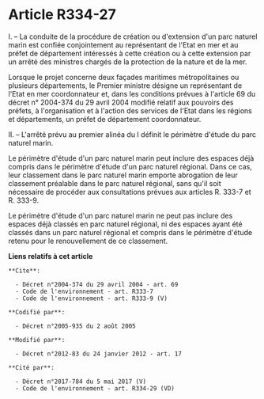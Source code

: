 # Article R334-27

I. – La conduite de la procédure de création ou d'extension d'un parc naturel marin est confiée conjointement au représentant
de l'Etat en mer et au préfet de département intéressés à cette création ou à cette extension par un arrêté des ministres
chargés de la protection de la nature et de la mer.

Lorsque le projet concerne deux façades maritimes métropolitaines ou plusieurs départements, le Premier ministre désigne un
représentant de l'Etat en mer coordonnateur et, dans les conditions prévues à l'article 69 du décret n° 2004-374 du 29 avril
2004 modifié relatif aux pouvoirs des préfets, à l'organisation et à l'action des services de l'Etat dans les régions et
départements, un préfet de département coordonnateur.

II. – L'arrêté prévu au premier alinéa du I définit le périmètre d'étude du parc naturel marin.

Le périmètre d'étude d'un parc naturel marin peut inclure des espaces déjà compris dans le périmètre d'étude d'un parc
naturel régional. Dans ce cas, leur classement dans le parc naturel marin emporte abrogation de leur classement préalable
dans le parc naturel régional, sans qu'il soit nécessaire de procéder aux consultations prévues aux articles R. 333-7 et R.
333-9.

Le périmètre d'étude d'un parc naturel marin ne peut pas inclure des espaces déjà classés en parc naturel régional, ni des
espaces ayant été classés dans un parc naturel régional et compris dans le périmètre d'étude retenu pour le renouvellement de
ce classement.

**Liens relatifs à cet article**

	**Cite**:

	  - Décret n°2004-374 du 29 avril 2004 - art. 69
	  - Code de l'environnement - art. R333-7
	  - Code de l'environnement - art. R333-9 (V)

	**Codifié par**:

	  - Décret n°2005-935 du 2 août 2005

	**Modifié par**:

	  - Décret n°2012-83 du 24 janvier 2012 - art. 17

	**Cité par**:

	  - Décret n°2017-784 du 5 mai 2017 (V)
	  - Code de l'environnement - art. R334-29 (VD)
